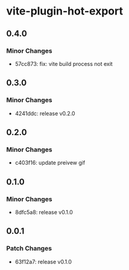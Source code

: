 # vite-plugin-hot-export

## 0.4.0

### Minor Changes

- 57cc873: fix: vite build process not exit

## 0.3.0

### Minor Changes

- 4241ddc: release v0.2.0

## 0.2.0

### Minor Changes

- c403f16: update preivew gif

## 0.1.0

### Minor Changes

- 8dfc5a8: release v0.1.0

## 0.0.1

### Patch Changes

- 63f12a7: release v0.1.0
